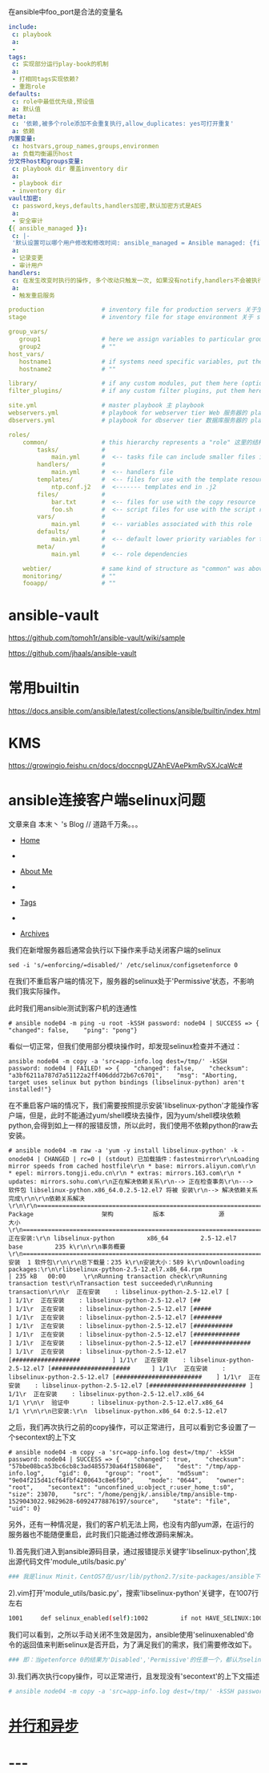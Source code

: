在ansible中foo_port是合法的变量名



```yml
include:
 c: playbook
 a: 
 - 
tags:
 c: 实现部分运行play-book的机制
 a: 
 - 打相同tags实现依赖? 
 - 重跑role
defaults:
 c: role中最低优先级,预设值
 a: 默认值
meta:
 c: '依赖,被多个role添加不会重复执行,allow_duplicates: yes可打开重复'
 a: 依赖
内置变量:
 c: hostvars,group_names,groups,environmen
 a: 负载均衡遍历host
分文件host和groups变量:
 c: playbook dir 覆盖inventory dir
 a:
 - playbook dir
 - inventory dir 
vault加密:
 c: password,keys,defaults,handlers加密,默认加密方式是AES
 a: 
 - 安全审计
{{ ansible_managed }}:
 c: |- 
 '默认设置可以哪个用户修改和修改时间: ansible_managed = Ansible managed: {file} modified on %Y-%m-%d %H:%M:%S by {uid} on {host}'
 a: 
 - 记录变更
 - 审计用户
handlers:
 c: 在发生改变时执行的操作, 多个改动只触发一次, 如果没有notify,handlers不会被执行, 不管有多少个通知进行了notify, 等到play 中的所有task执行完成,handlers也只会被执行一次
 a: 
 - 触发重启服务
```





```yml
production                # inventory file for production servers 关于生产环境服务器的清单文件
stage                     # inventory file for stage environment 关于 stage 环境的清单文件

group_vars/
   group1                 # here we assign variables to particular groups 这里我们给特定的组赋值
   group2                 # ""
host_vars/
   hostname1              # if systems need specific variables, put them here 如果系统需要特定的变量,把它们放置在这里.
   hostname2              # ""

library/                  # if any custom modules, put them here (optional) 如果有自定义的模块,放在这里(可选)
filter_plugins/           # if any custom filter plugins, put them here (optional) 如果有自定义的过滤插件,放在这里(可选)

site.yml                  # master playbook 主 playbook
webservers.yml            # playbook for webserver tier Web 服务器的 playbook
dbservers.yml             # playbook for dbserver tier 数据库服务器的 playbook

roles/
    common/               # this hierarchy represents a "role" 这里的结构代表了一个 "role"
        tasks/            #
            main.yml      #  <-- tasks file can include smaller files if warranted
        handlers/         #
            main.yml      #  <-- handlers file
        templates/        #  <-- files for use with the template resource
            ntp.conf.j2   #  <------- templates end in .j2
        files/            #
            bar.txt       #  <-- files for use with the copy resource
            foo.sh        #  <-- script files for use with the script resource
        vars/             #
            main.yml      #  <-- variables associated with this role
        defaults/         #
            main.yml      #  <-- default lower priority variables for this role
        meta/             #
            main.yml      #  <-- role dependencies

    webtier/              # same kind of structure as "common" was above, done for the webtier role
    monitoring/           # ""
    fooapp/               # ""
```

# ansible-vault

https://github.com/tomoh1r/ansible-vault/wiki/sample

https://github.com/jhaals/ansible-vault



# 常用builtin

https://docs.ansible.com/ansible/latest/collections/ansible/builtin/index.html



# KMS

https://growingio.feishu.cn/docs/doccnpgUZAhEVAePkmRvSXJcaWc#



# ansible连接客户端selinux问题

文章来自 本末丶 's Blog // 道路千万条。。。

* [Home](http://blog.leanote.com/benmo)
*  

* [About Me](http://blog.leanote.com/single/benmo/About-Me)
*  

* [Tags](http://blog.leanote.com/tags/benmo)
*  

* [Archives](http://blog.leanote.com/archives/benmo)

我们在新增服务器后通常会执行以下操作来手动关闭客户端的selinux

```
sed -i 's/=enforcing/=disabled/' /etc/selinux/configsetenforce 0
```

在我们不重启客户端的情况下，服务器的selinux处于'Permissive'状态，不影响我们我实际操作。

 

此时我们用ansible测试到客户机的连通性

```
# ansible node04 -m ping -u root -kSSH password: node04 | SUCCESS => {    "changed": false,    "ping": "pong"}
```

看似一切正常，但我们使用部分模块操作时，却发现selinux检查并不通过：

```
ansible node04 -m copy -a 'src=app-info.log dest=/tmp/' -kSSH password: node04 | FAILED! => {    "changed": false,    "checksum": "a3bf6211a787d7a51122a2ff406ddd72b67c6701",    "msg": "Aborting, target uses selinux but python bindings (libselinux-python) aren't installed!"}
```

 

在不重启客户端的情况下，我们需要按照提示安装'libselinux-python'才能操作客户端，但是，此时不能通过yum/shell模块去操作，因为yum/shell模块依赖python,会得到如上一样的报错反馈，所以此时，我们使用不依赖python的raw去安装。

```
# ansible node04 -m raw -a 'yum -y install libselinux-python' -k -onode04 | CHANGED | rc=0 | (stdout) 已加载插件：fastestmirror\r\nLoading mirror speeds from cached hostfile\r\n * base: mirrors.aliyun.com\r\n * epel: mirrors.tongji.edu.cn\r\n * extras: mirrors.163.com\r\n * updates: mirrors.sohu.com\r\n正在解决依赖关系\r\n--> 正在检查事务\r\n---> 软件包 libselinux-python.x86_64.0.2.5-12.el7 将被 安装\r\n--> 解决依赖关系完成\r\n\r\n依赖关系解决\r\n\r\n================================================================================\r\n Package                   架构           版本               源            大小\r\n================================================================================\r\n正在安装:\r\n libselinux-python         x86_64         2.5-12.el7         base         235 k\r\n\r\n事务概要\r\n================================================================================\r\n安装  1 软件包\r\n\r\n总下载量：235 k\r\n安装大小：589 k\r\nDownloading packages:\r\n\rlibselinux-python-2.5-12.el7.x86_64.rpm                    | 235 kB   00:00     \r\nRunning transaction check\r\nRunning transaction test\r\nTransaction test succeeded\r\nRunning transaction\r\n\r  正在安装    : libselinux-python-2.5-12.el7 [                            ] 1/1\r  正在安装    : libselinux-python-2.5-12.el7 [##                          ] 1/1\r  正在安装    : libselinux-python-2.5-12.el7 [#####                       ] 1/1\r  正在安装    : libselinux-python-2.5-12.el7 [########                    ] 1/1\r  正在安装    : libselinux-python-2.5-12.el7 [###########                 ] 1/1\r  正在安装    : libselinux-python-2.5-12.el7 [#############               ] 1/1\r  正在安装    : libselinux-python-2.5-12.el7 [################            ] 1/1\r  正在安装    : libselinux-python-2.5-12.el7 [###################         ] 1/1\r  正在安装    : libselinux-python-2.5-12.el7 [######################      ] 1/1\r  正在安装    : libselinux-python-2.5-12.el7 [########################    ] 1/1\r  正在安装    : libselinux-python-2.5-12.el7 [########################### ] 1/1\r  正在安装    : libselinux-python-2.5-12.el7.x86_64                         1/1 \r\n\r  验证中      : libselinux-python-2.5-12.el7.x86_64                         1/1 \r\n\r\n已安装:\r\n  libselinux-python.x86_64 0:2.5-12.el7
```

 

之后，我们再次执行之前的copy操作，可以正常进行，且可以看到它多设置了一个secontext的上下文

```
# ansible node04 -m copy -a 'src=app-info.log dest=/tmp/' -kSSH password: node04 | SUCCESS => {    "changed": true,    "checksum": "57bbe08bca53bc6cb8c3ad4855730a64f158068e",    "dest": "/tmp/app-info.log",    "gid": 0,    "group": "root",    "md5sum": "9e04f215d41cf64fbf4280643c8e6f50",    "mode": "0644",    "owner": "root",    "secontext": "unconfined_u:object_r:user_home_t:s0",    "size": 23070,    "src": "/home/pengjk/.ansible/tmp/ansible-tmp-1529043022.9829628-60924778876197/source",    "state": "file",    "uid": 0}
```

 

另外，还有一种情况是，我们的客户机无法上网，也没有内部yum源，在运行的服务器也不能随便重启，此时我们只能通过修改源码来解决。

1).首先我们进入到ansible源码目录，通过报错提示关键字'libselinux-python',找出源代码文件'module_utils/basic.py'

```sh
### 我是linux Minit，CentOS7在/usr/lib/python2.7/site-packages/ansible下# cd /usr/local/lib/python3.5/dist-packages/ansible# grep '(libselinux-python)' -RBinary file module_utils/__pycache__/basic.cpython-35.pyc matchesmodule_utils/basic.py:                    self.fail_json(msg="Aborting, target uses selinux but python bindings (libselinux-python) aren't installed!")
```

 

2).vim打开'module_utils/basic.py'，搜索'libselinux-python'关键字，在1007行左右

```sh
1001     def selinux_enabled(self):1002         if not HAVE_SELINUX:1003             seenabled = self.get_bin_path('selinuxenabled')1004             if seenabled is not None:1005                 (rc, out, err) = self.run_command(seenabled)1006                 if rc == 0:1007                     self.fail_json(msg="Aborting, target uses selinux but python bindings (libselinux-python) aren't installed!")1008             return False1009         if selinux.is_selinux_enabled() == 1:1010             return True1011         else:1012             return False
```

 

我们可以看到，之所以手动关闭不生效是因为，ansible使用'selinuxenabled'命令的返回值来判断selinux是否开启，为了满足我们的需求，我们需要修改如下。

```sh
### 即：当getenforce 0的结果为'Disabled','Permissive'的任意一个，都认为selinux已经关闭### 注意: 更新或者重新安装后，修改的配置会被还原！1001     def selinux_enabled(self):1002         if not HAVE_SELINUX:1003             #seenabled = self.get_bin_path('selinuxenabled')1004             seenabled = self.get_bin_path('getenforce')1005             if seenabled is not None:1006                 (rc, out, err) = self.run_command(seenabled)1007                 #if rc == 0:1008                 if out not in ['Disabled','Permissive']:1009                     self.fail_json(msg="Aborting, target uses selinux but python bindings (libselinux-python) aren't installed!")1010             return False1011         if selinux.is_selinux_enabled() == 1:1012             return True1013         else:1014             return False
```

 

3).我们再次执行copy操作，可以正常进行，且发现没有'secontext'的上下文描述

```sh
# ansible node04 -m copy -a 'src=app-info.log dest=/tmp/' -kSSH password: node04 | SUCCESS => {    "changed": true,    "checksum": "7d5a15ba26b69709981698de261e06592bb283d5",    "dest": "/tmp/app-info.log",    "gid": 0,    "group": "root",    "md5sum": "ba709129a47ddfc61cc8ff2373846e31",    "mode": "0644",    "owner": "root",    "size": 103806,    "src": "/home/pengjk/.ansible/tmp/ansible-tmp-1529045191.0324137-179005958155180/source",    "state": "file",    "uid": 0}
```

# [并行和异步](http://www.ansible.com.cn/docs/playbooks_async.html)



# ---